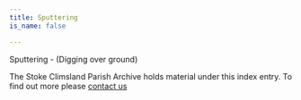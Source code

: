 ```yaml
---
title: Sputtering
is_name: false

---
```


Sputtering - (Digging over ground)


The Stoke Climsland Parish Archive holds material under this index entry. To find out more please [contact us](/contact/)
